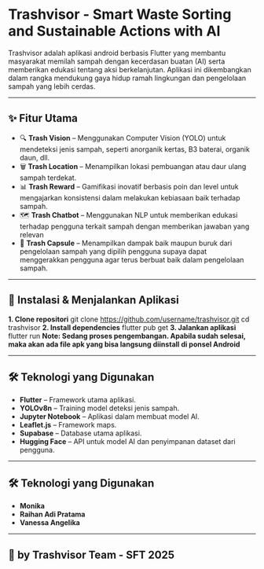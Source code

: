 # Trashvisor - Smart Waste Sorting and Sustainable Actions with AI

Trashvisor adalah aplikasi android berbasis Flutter yang membantu masyarakat memilah sampah dengan kecerdasan buatan (AI) serta memberikan edukasi tentang aksi berkelanjutan.
Aplikasi ini dikembangkan dalam rangka mendukung gaya hidup ramah lingkungan dan pengelolaan sampah yang lebih cerdas.  

---

## ✨ Fitur Utama
- 🔍 **Trash Vision** – Menggunakan Computer Vision (YOLO) untuk mendeteksi jenis sampah, seperti anorganik kertas, B3 baterai, organik daun, dll.
- 🗑️ **Trash Location** – Menampilkan lokasi pembuangan atau daur ulang sampah terdekat.
- 📊 **Trash Reward** – Gamifikasi inovatif berbasis poin dan level untuk mengajarkan konsistensi dalam melakukan kebiasaan baik terhadap sampah.
- 🗺️ **Trash Chatbot** – Menggunakan NLP untuk memberikan edukasi terhadap pengguna terkait sampah dengan memberikan jawaban yang relevan 
- 🔔 **Trash Capsule** – Menampilkan dampak baik maupun buruk dari pengelolaan sampah yang dipilih pengguna supaya dapat menggerakkan pengguna agar terus berbuat baik dalam pengelolaan sampah.

---

## 🚀 Instalasi & Menjalankan Aplikasi

**1. Clone repositori**
git clone https://github.com/username/trashvisor.git
cd trashvisor
**2. Install dependencies**
flutter pub get
**3. Jalankan aplikasi**
flutter run
**Note: Sedang proses pengembangan. Apabila sudah selesai, maka akan ada file apk yang bisa langsung diinstall di ponsel Android**

---

## 🛠️ Teknologi yang Digunakan
- **Flutter** – Framework utama aplikasi.
- **YOLOv8n** – Training model deteksi jenis sampah.
- **Jupyter Notebook** – Aplikasi dalam membuat model AI.
- **Leaflet.js** – Framework maps.
- **Supabase** – Database utama aplikasi.
- **Hugging Face** – API untuk model AI dan penyimpanan dataset dari pengguna.

---
## 🛠️ Teknologi yang Digunakan
- **Monika**
- **Raihan Adi Pratama**
- **Vanessa Angelika**

---

## 📜 by Trashvisor Team - SFT 2025